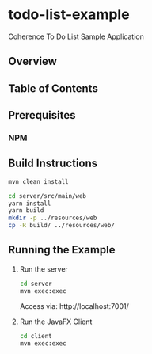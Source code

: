 # todo-list-example
Coherence To Do List Sample Application

## Overview

## Table of Contents

## Prerequisites

### NPM

## Build Instructions

```bash
mvn clean install
```

```bash
cd server/src/main/web
yarn install
yarn build       
mkdir -p ../resources/web
cp -R build/ ../resources/web/
```       

## Running the Example

1. Run the server

   ```bash  
   cd server
   mvn exec:exec
   ```            
   
   Access via: http://localhost:7001/
   
1. Run the JavaFX Client

   ```bash  
   cd client
   mvn exec:exec
   ```            




